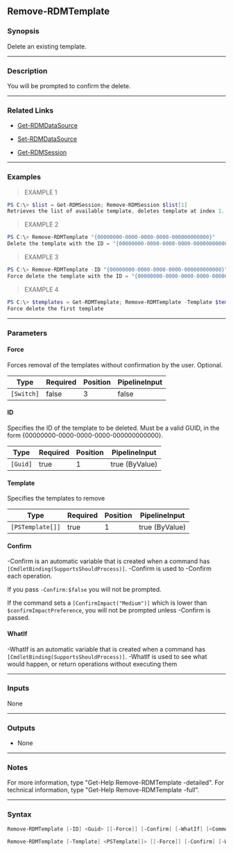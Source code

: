 Remove-RDMTemplate
------------------

### Synopsis
Delete an existing template.

---

### Description

You will be prompted to confirm the delete.

---

### Related Links
* [Get-RDMDataSource](Get-RDMDataSource)

* [Set-RDMDataSource](Set-RDMDataSource)

* [Get-RDMSession](Get-RDMSession)

---

### Examples
> EXAMPLE 1

```PowerShell
PS C:\> $list = Get-RDMSession; Remove-RDMSession $list[1]
Retrieves the list of available template, deletes template at index 1.
```
> EXAMPLE 2

```PowerShell
PS C:\> Remove-RDMTemplate "{00000000-0000-0000-0000-000000000000}"
Delete the template with the ID = "{00000000-0000-0000-0000-000000000000}".
```
> EXAMPLE 3

```PowerShell
PS C:\> Remove-RDMTemplate -ID "{00000000-0000-0000-0000-000000000000}" -Force
Force delete the template with the ID = "{00000000-0000-0000-0000-000000000000}".
```
> EXAMPLE 4

```PowerShell
PS C:\> $templates = Get-RDMTemplate; Remove-RDMTemplate -Template $templates[0] -Force
Force delete the first template
```

---

### Parameters
#### **Force**
Forces removal of the templates without confirmation by the user. Optional.

|Type      |Required|Position|PipelineInput|
|----------|--------|--------|-------------|
|`[Switch]`|false   |3       |false        |

#### **ID**
Specifies the ID of the template to be deleted.
Must be a valid GUID, in the form {00000000-0000-0000-0000-000000000000}.

|Type    |Required|Position|PipelineInput |
|--------|--------|--------|--------------|
|`[Guid]`|true    |1       |true (ByValue)|

#### **Template**
Specifies the templates to remove

|Type            |Required|Position|PipelineInput |
|----------------|--------|--------|--------------|
|`[PSTemplate[]]`|true    |1       |true (ByValue)|

#### **Confirm**
-Confirm is an automatic variable that is created when a command has ```[CmdletBinding(SupportsShouldProcess)]```.
-Confirm is used to -Confirm each operation.

If you pass ```-Confirm:$false``` you will not be prompted.

If the command sets a ```[ConfirmImpact("Medium")]``` which is lower than ```$confirmImpactPreference```, you will not be prompted unless -Confirm is passed.

#### **WhatIf**
-WhatIf is an automatic variable that is created when a command has ```[CmdletBinding(SupportsShouldProcess)]```.
-WhatIf is used to see what would happen, or return operations without executing them

---

### Inputs
None

---

### Outputs
* None

---

### Notes
For more information, type "Get-Help Remove-RDMTemplate -detailed". For technical information, type "Get-Help Remove-RDMTemplate -full".

---

### Syntax
```PowerShell
Remove-RDMTemplate [-ID] <Guid> [[-Force]] [-Confirm] [-WhatIf] [<CommonParameters>]
```
```PowerShell
Remove-RDMTemplate [-Template] <PSTemplate[]> [[-Force]] [-Confirm] [-WhatIf] [<CommonParameters>]
```
